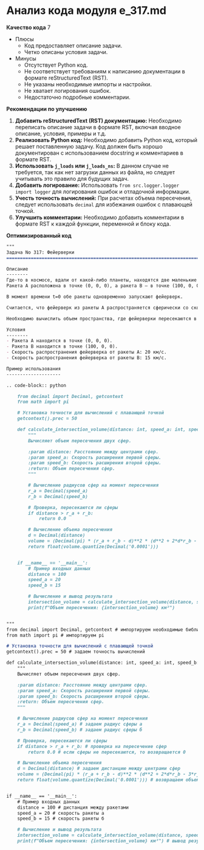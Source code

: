 # Анализ кода модуля e_317.md

**Качество кода**
7
- Плюсы
    - Код предоставляет описание задачи.
    - Четко описаны условия задачи.
- Минусы
    - Отсутствует Python код.
    - Не соответствует требованиям к написанию документации в формате reStructuredText (RST).
    - Не указаны необходимые импорты и настройки.
    - Не хватает логирования ошибок.
    - Недостаточно подробные комментарии.

**Рекомендации по улучшению**

1.  **Добавить reStructuredText (RST) документацию:** Необходимо переписать описание задачи в формате RST, включая вводное описание, условия, примеры и т.д.
2.  **Реализовать Python код:** Необходимо добавить Python код, который решает поставленную задачу. Код должен быть хорошо документирован с использованием docstring и комментариев в формате RST.
3.  **Использовать `j_loads` или `j_loads_ns`:** В данном случае не требуется, так как нет загрузки данных из файла, но следует учитывать это правило для будущих задач.
4.  **Добавить логирование:** Использовать `from src.logger.logger import logger` для логирования ошибок и отладочной информации.
5.  **Учесть точность вычислений:** При расчетах объема пересечения, следует использовать `decimal` для избежания ошибок с плавающей точкой.
6.  **Улучшить комментарии:** Необходимо добавить комментарии в формате RST к каждой функции, переменной и блоку кода.

**Оптимизированный код**

```markdown
"""
Задача No 317: Фейерверки
=========================================================================================

Описание
--------
Где-то в космосе, вдали от какой-либо планеты, находятся две маленькие ракеты, запускающие фейерверки.
Ракета А расположена в точке (0, 0, 0), а ракета B — в точке (100, 0, 0).

В момент времени t=0 обе ракеты одновременно запускают фейерверк.

Считается, что фейерверк из ракеты А распространяется сферически со скоростью 20 км/с, а фейерверк из ракеты B — сферически со скоростью 15 км/с.

Необходимо вычислить объем пространства, где фейерверки пересекаются в 3D.

Условия
--------
- Ракета А находится в точке (0, 0, 0).
- Ракета B находится в точке (100, 0, 0).
- Скорость распространения фейерверка от ракеты А: 20 км/с.
- Скорость распространения фейерверка от ракеты B: 15 км/с.

Пример использования
--------------------

.. code-block:: python

    from decimal import Decimal, getcontext
    from math import pi

    # Установка точности для вычислений с плавающей точкой
    getcontext().prec = 50

    def calculate_intersection_volume(distance: int, speed_a: int, speed_b: int) -> float:
        """
        Вычисляет объем пересечения двух сфер.

        :param distance: Расстояние между центрами сфер.
        :param speed_a: Скорость расширения первой сферы.
        :param speed_b: Скорость расширения второй сферы.
        :return: Объем пересечения сфер.
        """

        # Вычисление радиусов сфер на момент пересечения
        r_a = Decimal(speed_a)
        r_b = Decimal(speed_b)

        # Проверка, пересекаются ли сферы
        if distance > r_a + r_b:
            return 0.0

        # Вычисление объема пересечения
        d = Decimal(distance)
        volume = (Decimal(pi) * (r_a + r_b - d)**2 * (d**2 + 2*d*r_b - 3*r_b**2 + 2*d*r_a + 6*r_a*r_b -3*r_a**2) ) / (12 * d)
        return float(volume.quantize(Decimal('0.0001')))


    if __name__ == '__main__':
        # Пример входных данных
        distance = 100
        speed_a = 20
        speed_b = 15

        # Вычисление и вывод результата
        intersection_volume = calculate_intersection_volume(distance, speed_a, speed_b)
        print(f"Объем пересечения: {intersection_volume} км³")


"""
from decimal import Decimal, getcontext # импортируем необходимые библиотеки для вычислений с плавающей точкой
from math import pi # импортируем pi

# Установка точности для вычислений с плавающей точкой
getcontext().prec = 50 # задаем точность вычислений

def calculate_intersection_volume(distance: int, speed_a: int, speed_b: int) -> float:
    """
    Вычисляет объем пересечения двух сфер.

    :param distance: Расстояние между центрами сфер.
    :param speed_a: Скорость расширения первой сферы.
    :param speed_b: Скорость расширения второй сферы.
    :return: Объем пересечения сфер.
    """

    # Вычисление радиусов сфер на момент пересечения
    r_a = Decimal(speed_a) # задаем радиус сферы а
    r_b = Decimal(speed_b) # задаем радиус сферы б

    # Проверка, пересекаются ли сферы
    if distance > r_a + r_b: # проверка на пересечение сфер
        return 0.0 # если сферы не пересекаются, то возвращается 0

    # Вычисление объема пересечения
    d = Decimal(distance) # задаем дистанцию между центрами сфер
    volume = (Decimal(pi) * (r_a + r_b - d)**2 * (d**2 + 2*d*r_b - 3*r_b**2 + 2*d*r_a + 6*r_a*r_b -3*r_a**2) ) / (12 * d) # вычисление объема пересечения сфер
    return float(volume.quantize(Decimal('0.0001'))) # возвращаем объем с точностью до 4 знаков после запятой


if __name__ == '__main__':
    # Пример входных данных
    distance = 100 # дистанция между ракетами
    speed_a = 20 # скорость ракеты а
    speed_b = 15 # скорость ракеты б

    # Вычисление и вывод результата
    intersection_volume = calculate_intersection_volume(distance, speed_a, speed_b) # вычисление объема пересечения
    print(f"Объем пересечения: {intersection_volume} км³") # вывод результата на экран
```